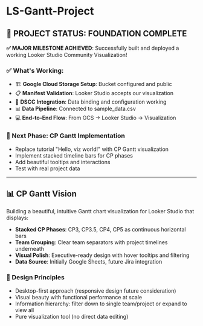 # LS-Gantt-Project

## 🎉 **PROJECT STATUS: FOUNDATION COMPLETE**

**✅ MAJOR MILESTONE ACHIEVED**: Successfully built and deployed a working Looker Studio Community Visualization!

### **✅ What's Working:**
- 🏗️ **Google Cloud Storage Setup**: Bucket configured and public
- 📋 **Manifest Validation**: Looker Studio accepts our visualization  
- 🔗 **DSCC Integration**: Data binding and configuration working
- 📊 **Data Pipeline**: Connected to sample_data.csv
- 💻 **End-to-End Flow**: From GCS → Looker Studio → Visualization

### **🎯 Next Phase: CP Gantt Implementation**
- Replace tutorial "Hello, viz world!" with CP Gantt visualization
- Implement stacked timeline bars for CP phases
- Add beautiful tooltips and interactions
- Test with real project data

---

## 📊 **CP Gantt Vision**

Building a beautiful, intuitive Gantt chart visualization for Looker Studio that displays:
- **Stacked CP Phases**: CP3, CP3.5, CP4, CP5 as continuous horizontal bars
- **Team Grouping**: Clear team separators with project timelines underneath  
- **Visual Polish**: Executive-ready design with hover tooltips and filtering
- **Data Source**: Initially Google Sheets, future Jira integration

### **🎨 Design Principles**
- Desktop-first approach (responsive design future consideration)
- Visual beauty with functional performance at scale
- Information hierarchy: filter down to single team/project or expand to view all
- Pure visualization tool (no direct data editing)
